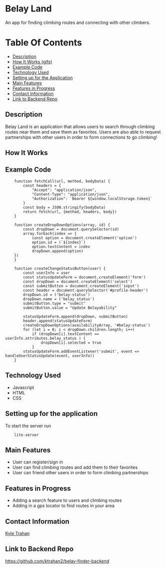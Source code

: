 # Belay Land

An app for finding climbing routes and connecting with other climbers. 

# Table Of Contents 
- [Description](https://github.com/ktrahan2/belay-finder-frontend#description)
- [How It Works (gifs)](https://github.com/ktrahan2/belay-finder-frontend#howitworks)
- [Example Code](https://github.com/ktrahan2/belay-finder-frontend#example-code)
- [Technology Used](https://github.com/ktrahan2/belay-finder-frontend#technology-used)
- [Setting up for the Application](https://github.com/ktrahan2/belay-finder-frontend#setting-up-for-the-application)
- [Main Features](https://github.com/ktrahan2/belay-finder-frontend#main-features)
- [Features in Progress](https://github.com/ktrahan2/belay-finder-frontend#features-in-progress)
- [Contact Information](https://github.com/ktrahan2/belay-finder-frontend#contact-information)
- [Link to Backend Repo](https://github.com/ktrahan2/belay-finder-frontend#link-to-backend-repo)

## Description

Belay Land is an application that allows users to search through climbing routes near them and save them as favorites. Users are also able to request partnerships with other users in order to form connections to go climbing! 

## How It Works

## Example Code 
```
    function fetchCall(url, method, bodyData) {
        const headers = {
            "Accept": "application/json",
            "Content-Type": "application/json",
            "Authorization": `Bearer ${window.localStorage.token}`
        }
        const body = JSON.stringify(bodyData)
        return fetch(url, {method, headers, body})
    }
```
```
    function createDropDownOptions(array, id) {
        const dropDown = document.querySelector(id)
        array.forEach(index => {
            const option = document.createElement('option')
            option.id = (`${index}`)
            option.textContent = index
            dropDown.append(option)
    })
    }
```
```
    function createChangeStatusButton(user) {
        const userInfo = user
        const statusUpdateForm = document.createElement('form')
        const dropDown = document.createElement('select')
        const submitButton = document.createElement('input')
        const header = document.querySelector('#profile-header')
        dropDown.id = ('belay-status')
        dropDown.name = ('belay_status')
        submitButton.type = "submit"
        submitButton.value = "Update Belayability"

        statusUpdateForm.append(dropDown, submitButton)
        header.append(statusUpdateForm)
        createDropDownOptions(availabilityArray, '#belay-status')
        for (let i = 0; i < dropDown.children.length; i++)
            if (dropDown[i].textContent == userInfo.attributes.belay_status ) {
                dropDown[i].selected = true
            }
        statusUpdateForm.addEventListener('submit', event => handleUserStatusUpdate(event, userInfo))
    }
```

## Technology Used

- Javascript
- HTML
- CSS


## Setting up for the application

To start the server run

``` 
    lite-server 
```

## Main Features

- User can register/sign in
- User can find climbing routes and add them to their favorites
- User can friend other users in order to form climbing partnerships

## Features in Progress

- Adding a search feature to users and climbing routes
- Adding in a gps locator to find routes in your area

## Contact Information

[Kyle Trahan](https://www.linkedin.com/in/kyle-trahan-8384678b/)

## Link to Backend Repo

https://github.com/ktrahan2/belay-finder-backend

